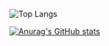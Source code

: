 ![Top Langs](https://github-readme-stats.vercel.app/api/top-langs/?username=mcarthon&size_weight=0.5&count_weight=0.5)


[![Anurag's GitHub stats](https://github-readme-stats.vercel.app/api?username=mcarthon)](https://github.com/mcarthon/github-readme-stats)

